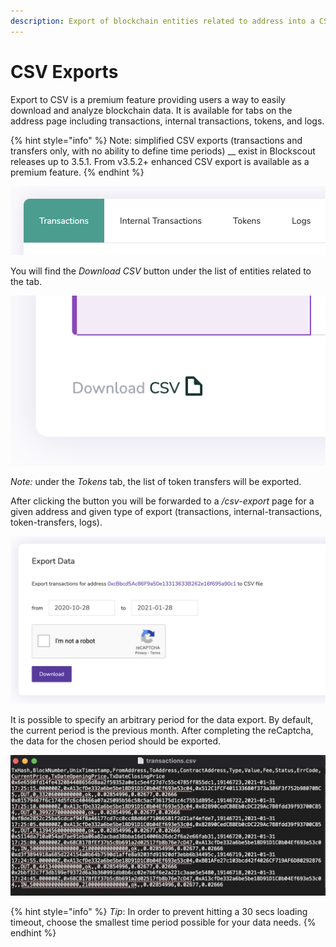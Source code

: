 ```yaml
---
description: Export of blockchain entities related to address into a CSV file
---
```


# CSV Exports

Export to CSV is a premium feature providing users a way to easily download and analyze blockchain data. It is available for tabs on the address page including transactions, internal transactions, tokens, and logs.

{% hint style="info" %}
Note: simplified CSV exports (transactions and transfers only, with no ability to define time periods) __ exist in Blockscout releases up to 3.5.1. From v3.5.2+ enhanced CSV export is available as a premium feature.
{% endhint %}

![](../../.gitbook/assets/screenshot-2021-02-01-at-09.54.38.png)

You will find the _Download CSV_ button under the list of entities related to the tab.

![](../../.gitbook/assets/screenshot-2021-02-01-at-09.59.12.png)

_Note:_ under the _Tokens_ tab, the list of token transfers will be exported.

After clicking the button you will be forwarded to a  _/csv-export_ page for a given address and given type of export (transactions, internal-transactions, token-transfers, logs).

![](<../../.gitbook/assets/screenshot-2021-01-28-at-20.46.23 (1) (1) (1) (1) (1) (1).png>)

It is possible to specify an arbitrary period for the data export. By default, the current period is the previous month. After completing the reCaptcha, the data for the chosen period should be exported.

![](../../.gitbook/assets/screenshot-2021-02-01-at-10.11.08.png)

{% hint style="info" %}
_Tip_: In order to prevent hitting a 30 secs loading timeout, choose the smallest time period possible for your data needs.&#x20;
{% endhint %}
